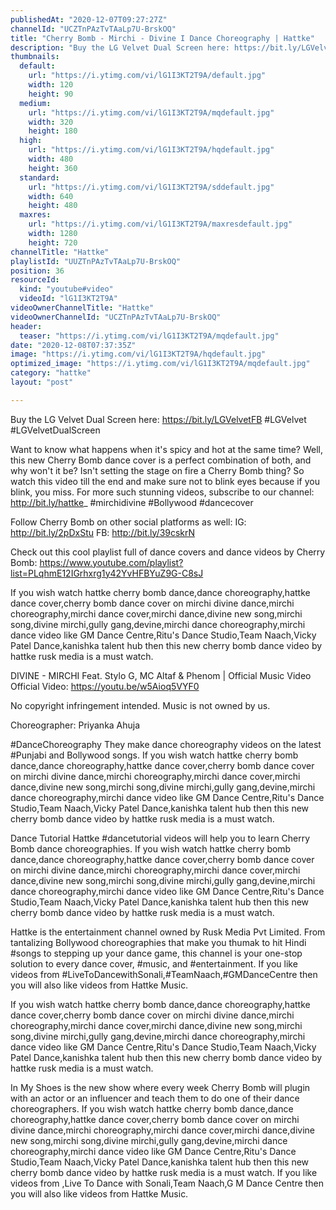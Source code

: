 ```yaml
---
publishedAt: "2020-12-07T09:27:27Z"
channelId: "UCZTnPAzTvTAaLp7U-BrskOQ"
title: "Cherry Bomb - Mirchi - Divine I Dance Choreography | Hattke"
description: "Buy the LG Velvet Dual Screen here: https://bit.ly/LGVelvetFB\n#LGVelvet #LGVelvetDualScreen\n\nWant to know what happens when it's spicy and hot at the same time? Well, this new Cherry Bomb dance cover is a perfect combination of both, and why won't it be? Isn't setting the stage on fire a Cherry Bomb thing? So watch this video till the end and make sure not to blink eyes because if you blink, you miss. For more such stunning videos, subscribe to our channel: http://bit.ly/hattke_\n#mirchidivine #Bollywood #dancecover\n\nFollow Cherry Bomb on other social platforms as well: \nIG: http://bit.ly/2pDxStu\nFB: http://bit.ly/39cskrN\n\n\nCheck out this cool playlist full of dance covers and dance videos by Cherry Bomb: https://www.youtube.com/playlist?list=PLqhmE12IGrhxrg1y42YvHFBYuZ9G-C8sJ\n\nIf you wish watch hattke cherry bomb dance,dance choreography,hattke dance cover,cherry bomb dance cover on mirchi divine dance,mirchi choreography,mirchi dance cover,mirchi dance,divine new song,mirchi song,divine mirchi,gully gang,devine,mirchi dance choreography,mirchi dance video like GM Dance Centre,Ritu's Dance Studio,Team Naach,Vicky Patel Dance,kanishka talent hub then this new cherry bomb dance video by hattke rusk media is a must watch.\n\nDIVINE - MIRCHI Feat. Stylo G, MC Altaf & Phenom | Official Music Video\nOfficial Video: https://youtu.be/w5Aioq5VYF0\n\nNo copyright infringement intended. Music is not owned by us.\n\nChoreographer: Priyanka Ahuja\n\n#DanceChoreography\nThey make dance choreography videos on the latest #Punjabi and Bollywood songs. If you wish watch hattke cherry bomb dance,dance choreography,hattke dance cover,cherry bomb dance cover on mirchi divine dance,mirchi choreography,mirchi dance cover,mirchi dance,divine new song,mirchi song,divine mirchi,gully gang,devine,mirchi dance choreography,mirchi dance video like GM Dance Centre,Ritu's Dance Studio,Team Naach,Vicky Patel Dance,kanishka talent hub then this new cherry bomb dance video by hattke rusk media is a must watch.\n\nDance Tutorial\nHattke #dancetutorial videos will help you to learn Cherry Bomb dance choreographies. If you wish watch hattke cherry bomb dance,dance choreography,hattke dance cover,cherry bomb dance cover on mirchi divine dance,mirchi choreography,mirchi dance cover,mirchi dance,divine new song,mirchi song,divine mirchi,gully gang,devine,mirchi dance choreography,mirchi dance video like GM Dance Centre,Ritu's Dance Studio,Team Naach,Vicky Patel Dance,kanishka talent hub then this new cherry bomb dance video by hattke rusk media is a must watch.\n\nHattke is the entertainment channel owned by Rusk Media Pvt Limited. From tantalizing Bollywood choreographies that make you thumak to hit Hindi #songs to stepping up your dance game, this channel is your one-stop solution to every dance cover, #music, and #entertainment. If you like videos from #LiveToDancewithSonali,#TeamNaach,#GMDanceCentre then you will also like videos from Hattke Music. \n\nIf you wish watch hattke cherry bomb dance,dance choreography,hattke dance cover,cherry bomb dance cover on mirchi divine dance,mirchi choreography,mirchi dance cover,mirchi dance,divine new song,mirchi song,divine mirchi,gully gang,devine,mirchi dance choreography,mirchi dance video like GM Dance Centre,Ritu's Dance Studio,Team Naach,Vicky Patel Dance,kanishka talent hub then this new cherry bomb dance video by hattke rusk media is a must watch.\n\nIn My Shoes is the new show where every week Cherry Bomb will plugin with an actor or an influencer and teach them to do one of their dance choreographers. \nIf you wish watch hattke cherry bomb dance,dance choreography,hattke dance cover,cherry bomb dance cover on mirchi divine dance,mirchi choreography,mirchi dance cover,mirchi dance,divine new song,mirchi song,divine mirchi,gully gang,devine,mirchi dance choreography,mirchi dance video like GM Dance Centre,Ritu's Dance Studio,Team Naach,Vicky Patel Dance,kanishka talent hub then this new cherry bomb dance video by hattke rusk media is a must watch. If you like videos from ,Live To Dance with Sonali,Team Naach,G M Dance Centre then you will also like videos from Hattke Music."
thumbnails:
  default:
    url: "https://i.ytimg.com/vi/lG1I3KT2T9A/default.jpg"
    width: 120
    height: 90
  medium:
    url: "https://i.ytimg.com/vi/lG1I3KT2T9A/mqdefault.jpg"
    width: 320
    height: 180
  high:
    url: "https://i.ytimg.com/vi/lG1I3KT2T9A/hqdefault.jpg"
    width: 480
    height: 360
  standard:
    url: "https://i.ytimg.com/vi/lG1I3KT2T9A/sddefault.jpg"
    width: 640
    height: 480
  maxres:
    url: "https://i.ytimg.com/vi/lG1I3KT2T9A/maxresdefault.jpg"
    width: 1280
    height: 720
channelTitle: "Hattke"
playlistId: "UUZTnPAzTvTAaLp7U-BrskOQ"
position: 36
resourceId:
  kind: "youtube#video"
  videoId: "lG1I3KT2T9A"
videoOwnerChannelTitle: "Hattke"
videoOwnerChannelId: "UCZTnPAzTvTAaLp7U-BrskOQ"
header:
  teaser: "https://i.ytimg.com/vi/lG1I3KT2T9A/mqdefault.jpg"
date: "2020-12-08T07:37:35Z"
image: "https://i.ytimg.com/vi/lG1I3KT2T9A/hqdefault.jpg"
optimized_image: "https://i.ytimg.com/vi/lG1I3KT2T9A/mqdefault.jpg"
category: "hattke"
layout: "post"

---
```

Buy the LG Velvet Dual Screen here: https://bit.ly/LGVelvetFB
#LGVelvet #LGVelvetDualScreen

Want to know what happens when it's spicy and hot at the same time? Well, this new Cherry Bomb dance cover is a perfect combination of both, and why won't it be? Isn't setting the stage on fire a Cherry Bomb thing? So watch this video till the end and make sure not to blink eyes because if you blink, you miss. For more such stunning videos, subscribe to our channel: http://bit.ly/hattke_
#mirchidivine #Bollywood #dancecover

Follow Cherry Bomb on other social platforms as well: 
IG: http://bit.ly/2pDxStu
FB: http://bit.ly/39cskrN


Check out this cool playlist full of dance covers and dance videos by Cherry Bomb: https://www.youtube.com/playlist?list=PLqhmE12IGrhxrg1y42YvHFBYuZ9G-C8sJ

If you wish watch hattke cherry bomb dance,dance choreography,hattke dance cover,cherry bomb dance cover on mirchi divine dance,mirchi choreography,mirchi dance cover,mirchi dance,divine new song,mirchi song,divine mirchi,gully gang,devine,mirchi dance choreography,mirchi dance video like GM Dance Centre,Ritu's Dance Studio,Team Naach,Vicky Patel Dance,kanishka talent hub then this new cherry bomb dance video by hattke rusk media is a must watch.

DIVINE - MIRCHI Feat. Stylo G, MC Altaf & Phenom | Official Music Video
Official Video: https://youtu.be/w5Aioq5VYF0

No copyright infringement intended. Music is not owned by us.

Choreographer: Priyanka Ahuja

#DanceChoreography
They make dance choreography videos on the latest #Punjabi and Bollywood songs. If you wish watch hattke cherry bomb dance,dance choreography,hattke dance cover,cherry bomb dance cover on mirchi divine dance,mirchi choreography,mirchi dance cover,mirchi dance,divine new song,mirchi song,divine mirchi,gully gang,devine,mirchi dance choreography,mirchi dance video like GM Dance Centre,Ritu's Dance Studio,Team Naach,Vicky Patel Dance,kanishka talent hub then this new cherry bomb dance video by hattke rusk media is a must watch.

Dance Tutorial
Hattke #dancetutorial videos will help you to learn Cherry Bomb dance choreographies. If you wish watch hattke cherry bomb dance,dance choreography,hattke dance cover,cherry bomb dance cover on mirchi divine dance,mirchi choreography,mirchi dance cover,mirchi dance,divine new song,mirchi song,divine mirchi,gully gang,devine,mirchi dance choreography,mirchi dance video like GM Dance Centre,Ritu's Dance Studio,Team Naach,Vicky Patel Dance,kanishka talent hub then this new cherry bomb dance video by hattke rusk media is a must watch.

Hattke is the entertainment channel owned by Rusk Media Pvt Limited. From tantalizing Bollywood choreographies that make you thumak to hit Hindi #songs to stepping up your dance game, this channel is your one-stop solution to every dance cover, #music, and #entertainment. If you like videos from #LiveToDancewithSonali,#TeamNaach,#GMDanceCentre then you will also like videos from Hattke Music. 

If you wish watch hattke cherry bomb dance,dance choreography,hattke dance cover,cherry bomb dance cover on mirchi divine dance,mirchi choreography,mirchi dance cover,mirchi dance,divine new song,mirchi song,divine mirchi,gully gang,devine,mirchi dance choreography,mirchi dance video like GM Dance Centre,Ritu's Dance Studio,Team Naach,Vicky Patel Dance,kanishka talent hub then this new cherry bomb dance video by hattke rusk media is a must watch.

In My Shoes is the new show where every week Cherry Bomb will plugin with an actor or an influencer and teach them to do one of their dance choreographers. 
If you wish watch hattke cherry bomb dance,dance choreography,hattke dance cover,cherry bomb dance cover on mirchi divine dance,mirchi choreography,mirchi dance cover,mirchi dance,divine new song,mirchi song,divine mirchi,gully gang,devine,mirchi dance choreography,mirchi dance video like GM Dance Centre,Ritu's Dance Studio,Team Naach,Vicky Patel Dance,kanishka talent hub then this new cherry bomb dance video by hattke rusk media is a must watch. If you like videos from ,Live To Dance with Sonali,Team Naach,G M Dance Centre then you will also like videos from Hattke Music.